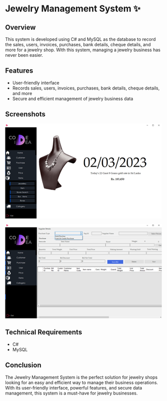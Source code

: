 # Jewelry Management System :sparkles:

## Overview
This system is developed using C# and MySQL as the database to record the sales, users, invoices, purchases, bank details, cheque details, and more for a jewelry shop. With this system, managing a jewelry business has never been easier.

## Features
- User-friendly interface
- Records sales, users, invoices, purchases, bank details, cheque details, and more
- Secure and efficient management of jewelry business data

## Screenshots

![My Image](i1.png)

![My Image](i2.png)


## Technical Requirements
- C#
- MySQL
 
## Conclusion
The Jewelry Management System is the perfect solution for jewelry shops looking for an easy and efficient way to manage their business operations. With its user-friendly interface, powerful features, and secure data management, this system is a must-have for jewelry businesses.
